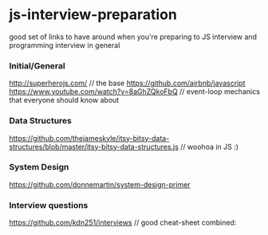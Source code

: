 # js-interview-preparation
good set of links to have around when you're preparing to JS interview and programming interview in general

### Initial/General
http://superherojs.com/  // the base
https://github.com/airbnb/javascript
https://www.youtube.com/watch?v=8aGhZQkoFbQ // event-loop mechanics that everyone should know about

### Data Structures
https://github.com/thejameskyle/itsy-bitsy-data-structures/blob/master/itsy-bitsy-data-structures.js // woohoa in JS :)

### System Design
https://github.com/donnemartin/system-design-primer

### Interview questions
https://github.com/kdn251/interviews // good cheat-sheet combined:
